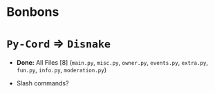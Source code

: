 # Bonbons

# `Py-Cord` => `Disnake`
- **Done:** All Files [8] (`main.py`, `misc.py`, `owner.py`, `events.py`, `extra.py`, `fun.py`, `info.py`, `moderation.py`)
 
 
- Slash commands?
